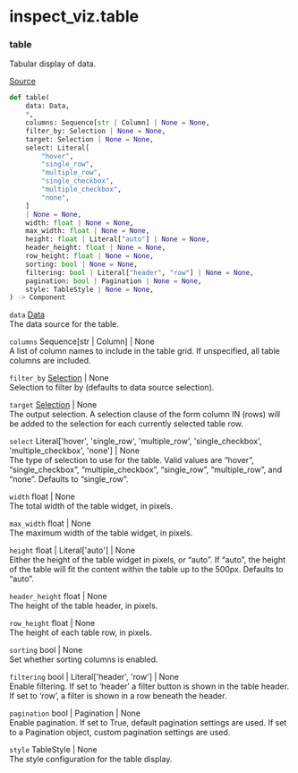 # inspect_viz.table


### table

Tabular display of data.

[Source](https://github.com/meridianlabs-ai/inspect_viz/blob/3355b3a08db97991ae7846363f624fa3f5ed46bc/src/inspect_viz/table/_table.py#L243)

``` python
def table(
    data: Data,
    *,
    columns: Sequence[str | Column] | None = None,
    filter_by: Selection | None = None,
    target: Selection | None = None,
    select: Literal[
        "hover",
        "single_row",
        "multiple_row",
        "single_checkbox",
        "multiple_checkbox",
        "none",
    ]
    | None = None,
    width: float | None = None,
    max_width: float | None = None,
    height: float | Literal["auto"] | None = None,
    header_height: float | None = None,
    row_height: float | None = None,
    sorting: bool | None = None,
    filtering: bool | Literal["header", "row"] | None = None,
    pagination: bool | Pagination | None = None,
    style: TableStyle | None = None,
) -> Component
```

`data` [Data](inspect_viz.qmd#data)  
The data source for the table.

`columns` Sequence\[str \| Column\] \| None  
A list of column names to include in the table grid. If unspecified, all
table columns are included.

`filter_by` [Selection](inspect_viz.qmd#selection) \| None  
Selection to filter by (defaults to data source selection).

`target` [Selection](inspect_viz.qmd#selection) \| None  
The output selection. A selection clause of the form column IN (rows)
will be added to the selection for each currently selected table row.

`select` Literal\['hover', 'single_row', 'multiple_row', 'single_checkbox', 'multiple_checkbox', 'none'\] \| None  
The type of selection to use for the table. Valid values are “hover”,
“single_checkbox”, “multiple_checkbox”, “single_row”, “multiple_row”,
and “none”. Defaults to “single_row”.

`width` float \| None  
The total width of the table widget, in pixels.

`max_width` float \| None  
The maximum width of the table widget, in pixels.

`height` float \| Literal\['auto'\] \| None  
Either the height of the table widget in pixels, or “auto”. If “auto”,
the height of the table will fit the content within the table up to the
500px. Defaults to “auto”.

`header_height` float \| None  
The height of the table header, in pixels.

`row_height` float \| None  
The height of each table row, in pixels.

`sorting` bool \| None  
Set whether sorting columns is enabled.

`filtering` bool \| Literal\['header', 'row'\] \| None  
Enable filtering. If set to ‘header’ a filter button is shown in the
table header. If set to ‘row’, a filter is shown in a row beneath the
header.

`pagination` bool \| Pagination \| None  
Enable pagination. If set to True, default pagination settings are used.
If set to a Pagination object, custom pagination settings are used.

`style` TableStyle \| None  
The style configuration for the table display.
